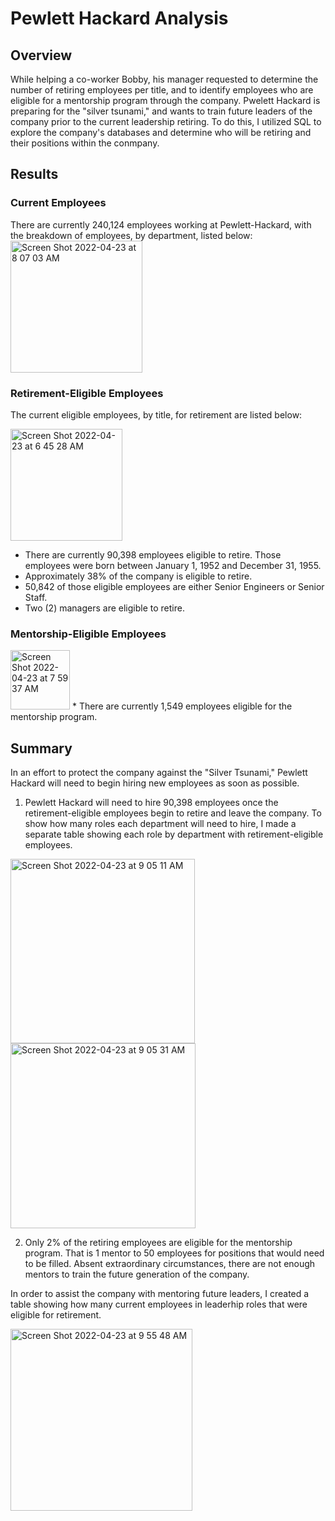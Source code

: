 # Pewlett Hackard Analysis

## Overview
While helping a co-worker Bobby, his manager requested to determine the number of retiring employees per title, and to identify employees who are eligible for a mentorship program through the company.  Pwelett Hackard is preparing for the "silver tsunami," and wants to train future leaders of the company prior to the current leadership retiring.  To do this, I utilized SQL to explore the company's databases and determine who will be retiring and their positions within the conmpany.

## Results
### Current Employees
There are currently 240,124 employees working at Pewlett-Hackard, with the breakdown of employees, by department, listed below:
<img width="211" alt="Screen Shot 2022-04-23 at 8 07 03 AM" src="https://user-images.githubusercontent.com/99417460/164895920-f48a96f4-bcca-477d-a7a9-8895132ac198.png">

### Retirement-Eligible Employees
The current eligible employees, by title, for retirement are listed below:

<img width="179" alt="Screen Shot 2022-04-23 at 6 45 28 AM" src="https://user-images.githubusercontent.com/99417460/164893172-afae41e5-ecb1-4cbc-b348-5c0fb7491a39.png">

* There are currently 90,398 employees eligible to retire.  Those employees were born between January 1, 1952 and December 31, 1955.
* Approximately 38% of the company is eligible to retire.
* 50,842 of those eligible employees are either Senior Engineers or Senior Staff.
* Two (2) managers are eligible to retire.

### Mentorship-Eligible Employees
<img width="95" alt="Screen Shot 2022-04-23 at 7 59 37 AM" src="https://user-images.githubusercontent.com/99417460/164895607-9cfd6b23-961c-43a9-8deb-266d200010ac.png">
* There are currently 1,549 employees eligible for the mentorship program.

## Summary
In an effort to protect the company against the "Silver Tsunami," Pewlett Hackard will need to begin hiring new employees as soon as possible.  
1. Pewlett Hackard will need to hire 90,398 employees once the retirement-eligible employees begin to retire and leave the company.
  To show how many roles each department will need to hire, I made a separate table showing each role by department with retirement-eligible employees.
<img width="295" alt="Screen Shot 2022-04-23 at 9 05 11 AM" src="https://user-images.githubusercontent.com/99417460/164909779-b4b844ea-a2a3-43d8-9f7f-0591757a8d17.png">
<img width="296" alt="Screen Shot 2022-04-23 at 9 05 31 AM" src="https://user-images.githubusercontent.com/99417460/164909813-19986a18-b596-4f5c-ac54-58d88bfbf2d5.png">

2. Only 2% of the retiring employees are eligible for the mentorship program.  That is 1 mentor to 50 employees for positions that would need to be filled.  Absent extraordinary circumstances, there are not enough mentors to train the future generation of the company.

In order to assist the company with mentoring future leaders, I created a table showing how many current employees in leaderhip roles that were eligible for retirement.

<img width="291" alt="Screen Shot 2022-04-23 at 9 55 48 AM" src="https://user-images.githubusercontent.com/99417460/164911360-f71daf31-2bf2-4399-a216-afe581ba76a3.png">



